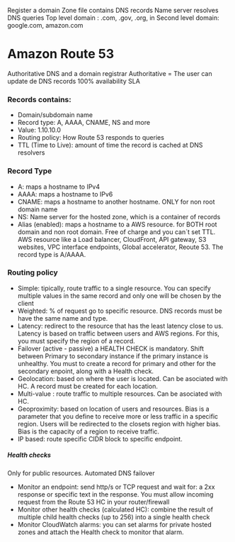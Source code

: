 
Register a domain
Zone file contains DNS records
Name server resolves DNS queries
Top level domain : .com, .gov, .org, in
Second level domain: google.com, amazon.com

# Amazon Route 53
Authoritative DNS and a domain registrar
Authoritative = The user can update de DNS records
100% availability SLA

### Records contains:
- Domain/subdomain name
- Record type: A, AAAA, CNAME, NS and more
- Value: 1.10.10.0
- Routing policy: How Route 53 responds to queries
- TTL (Time to Live): amount of time the record is cached at DNS resolvers

### Record Type
- A: maps a hostname to IPv4
- AAAA: maps a hostname to IPv6
- CNAME: maps a hostname to another hostname. ONLY for non root domain name
- NS: Name server for the hosted zone, which is a container of records
- Alias (enabled): maps a hostname to a AWS resource. for BOTH root domain and non root domain. Free of charge and you can´t set TTL. AWS resource like a Load balancer, CloudFront, API gateway, S3 websites, VPC interface endpoints, Global accelerator, Reoute 53. The record type is A/AAAA.

### Routing policy
- Simple: tipically, route traffic to a single resource. You can specify multiple values in the same record and only one will be chosen by the client
- Weighted: % of request go to specific resource. DNS records must be have the same name and type.
- Latency: redirect to the resource that has the least latency close to us. Latency is based on traffic between users and AWS regions. For this, you must specify the region of a record. 
- Failover (active - passive) a HEALTH CHECK is mandatory. Shift between Primary to secondary instance if the primary instance is unhealthy. You must to create a record for primary and other for the secondary enpoint, along with a Health check.
- Geolocation: based on where the user is located. Can be asociated with HC. A record must be created for each location.
- Multi-value : route traffic to multiple resources. Can be asociated with HC. 
- Geoproximity: based on location of users and resources. Bias is a parameter that you define to receive more or less traffic in a specific region. Users will be redirected to the closets region with higher bias. Bias is the capacity of a region to receive traffic. 
- IP based: route specific CIDR block to specific endpoint.

##### Health checks
Only for public resources. Automated DNS failover
- Monitor an endpoint: send http/s or TCP request and wait for: a 2xx response or specific text in the response. You must allow incoming request from the Route 53 HC  in your router/firewall
- Monitor other health checks (calculated HC): combine the result of multiple child health checks (up to 256) into a single health check
- Monitor CloudWatch alarms: you can set alarms for private hosted zones and attach the Health check to monitor that alarm.
